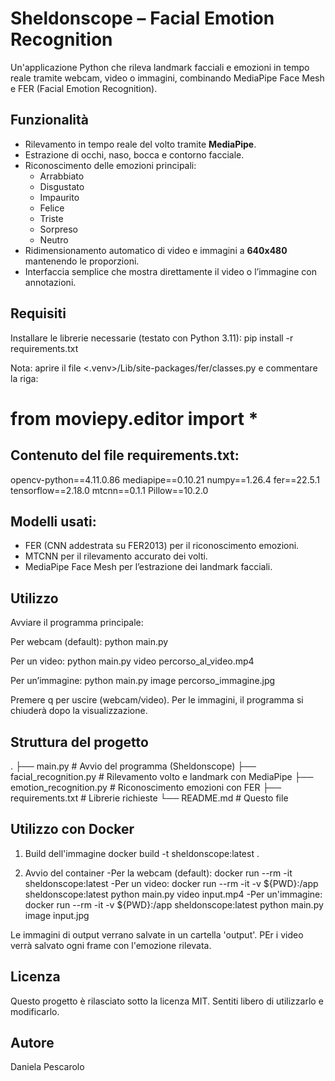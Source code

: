 # Sheldonscope – Facial Emotion Recognition
Un'applicazione Python che rileva landmark facciali e emozioni in tempo reale tramite webcam, video o immagini, combinando MediaPipe Face Mesh e FER (Facial Emotion Recognition).

## Funzionalità
- Rilevamento in tempo reale del volto tramite **MediaPipe**.
- Estrazione di occhi, naso, bocca e contorno facciale.
- Riconoscimento delle emozioni principali:  
  - Arrabbiato  
  - Disgustato  
  - Impaurito  
  - Felice  
  - Triste  
  - Sorpreso  
  - Neutro
- Ridimensionamento automatico di video e immagini a **640x480** mantenendo le proporzioni.
- Interfaccia semplice che mostra direttamente il video o l’immagine con annotazioni.

## Requisiti
Installare le librerie necessarie (testato con Python 3.11):
pip install -r requirements.txt


Nota: aprire il file
<.venv>/Lib/site-packages/fer/classes.py
e commentare la riga:
# from moviepy.editor import *


## Contenuto del file requirements.txt:
opencv-python==4.11.0.86
mediapipe==0.10.21
numpy==1.26.4
fer==22.5.1
tensorflow==2.18.0
mtcnn==0.1.1
Pillow==10.2.0


## Modelli usati:
- FER (CNN addestrata su FER2013) per il riconoscimento emozioni.
- MTCNN per il rilevamento accurato dei volti.
- MediaPipe Face Mesh per l’estrazione dei landmark facciali.


## Utilizzo
Avviare il programma principale:

Per webcam (default):
python main.py


Per un video:
python main.py video percorso_al_video.mp4


Per un’immagine:
python main.py image percorso_immagine.jpg


Premere q per uscire (webcam/video).
Per le immagini, il programma si chiuderà dopo la visualizzazione.


## Struttura del progetto
.
├── main.py                # Avvio del programma (Sheldonscope)
├── facial_recognition.py  # Rilevamento volto e landmark con MediaPipe
├── emotion_recognition.py # Riconoscimento emozioni con FER
├── requirements.txt       # Librerie richieste
└── README.md              # Questo file


## Utilizzo con Docker
1. Build dell'immagine
docker build -t sheldonscope:latest .

2. Avvio del container
-Per la webcam (default):
docker run --rm -it sheldonscope:latest
-Per un video:
docker run --rm -it -v ${PWD}:/app sheldonscope:latest python main.py video input.mp4
-Per un'immagine:
docker run --rm -it -v ${PWD}:/app sheldonscope:latest python main.py image input.jpg

Le immagini di output verrano salvate in un cartella 'output'. PEr i video verrà salvato ogni frame con l'emozione rilevata.


## Licenza
Questo progetto è rilasciato sotto la licenza MIT.
Sentiti libero di utilizzarlo e modificarlo.

## Autore
Daniela Pescarolo


